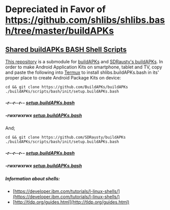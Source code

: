# Depreciated in Favor of https://github.com/shlibs/shlibs.bash/tree/master/buildAPKs

## [Shared buildAPKs BASH Shell Scripts](https://github.com/shlibs/shlibs.buildAPKs.bash) 

[This repository](https://github.com/shlibs/shlibs.buildAPKs.bash) is a submodule for [buildAPKs](https://github.com/BuildAPKs/buildAPKs) and [SDRausty's buildAPKs](https://github.com/SDRausty/buildAPKs).  In order to make Android Application Kits on smartphone, tablet and TV, copy and paste the following into [Termux](https://github.com/termux) to install shlibs.buildAPKs.bash in its' proper place to create Android Package Kits on device:

```
cd && git clone https://github.com/BuildAPKs/buildAPKs
./buildAPKs/scripts/bash/init/setup.buildAPKs.bash

```
##### -r--r--r-- [setup.buildAPKs.bash](https://raw.githubusercontent.com/BuildAPKs/buildAPKs/master/scripts/bash/init/setup.buildAPKs.bash)
##### -rwxrwxrwx [setup.buildAPKs.bash](https://buildapks.github.io/buildAPKs/scripts/bash/init/setup.buildAPKs.bash)

And; 

```
cd && git clone https://github.com/SDRausty/buildAPKs
./buildAPKs/scripts/bash/init/setup.buildAPKs.bash

```
##### -r--r--r-- [setup.buildAPKs.bash](https://raw.githubusercontent.com/SDRausty/buildAPKs/master/scripts/bash/init/setup.buildAPKs.bash)
##### -rwxrwxrwx [setup.buildAPKs.bash](https://sdrausty.github.io/buildAPKs/scripts/bash/init/setup.buildAPKs.bash)

##### Information about shells: 
   * [https://developer.ibm.com/tutorials/l-linux-shells/](https://developer.ibm.com/tutorials/l-linux-shells/)
   * [http://tldp.org/guides.html](http://tldp.org/guides.html)
<!-- README.md EOF -->
